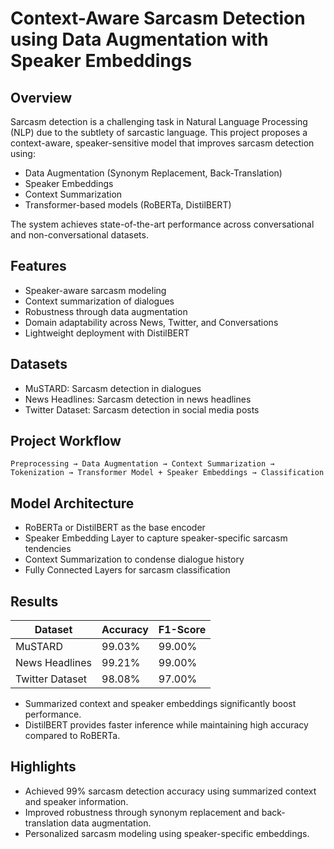 # Context-Aware Sarcasm Detection using Data Augmentation with Speaker Embeddings

## Overview
Sarcasm detection is a challenging task in Natural Language Processing (NLP) due to the subtlety of sarcastic language. This project proposes a context-aware, speaker-sensitive model that improves sarcasm detection using:
- Data Augmentation (Synonym Replacement, Back-Translation)
- Speaker Embeddings
- Context Summarization
- Transformer-based models (RoBERTa, DistilBERT)

The system achieves state-of-the-art performance across conversational and non-conversational datasets.

## Features
- Speaker-aware sarcasm modeling
- Context summarization of dialogues
- Robustness through data augmentation
- Domain adaptability across News, Twitter, and Conversations
- Lightweight deployment with DistilBERT

## Datasets
- MuSTARD: Sarcasm detection in dialogues
- News Headlines: Sarcasm detection in news headlines
- Twitter Dataset: Sarcasm detection in social media posts

## Project Workflow
```
Preprocessing → Data Augmentation → Context Summarization → Tokenization → Transformer Model + Speaker Embeddings → Classification
```

## Model Architecture
- RoBERTa or DistilBERT as the base encoder
- Speaker Embedding Layer to capture speaker-specific sarcasm tendencies
- Context Summarization to condense dialogue history
- Fully Connected Layers for sarcasm classification

## Results

| Dataset         | Accuracy | F1-Score |
|-----------------|----------|----------|
| MuSTARD         | 99.03%   | 99.00%   |
| News Headlines  | 99.21%   | 99.00%   |
| Twitter Dataset | 98.08%   | 97.00%   |

- Summarized context and speaker embeddings significantly boost performance.
- DistilBERT provides faster inference while maintaining high accuracy compared to RoBERTa.



## Highlights
- Achieved 99% sarcasm detection accuracy using summarized context and speaker information.
- Improved robustness through synonym replacement and back-translation data augmentation.
- Personalized sarcasm modeling using speaker-specific embeddings.
